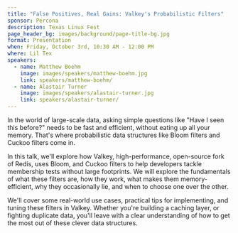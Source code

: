 ```yaml
---
title: "False Positives, Real Gains: Valkey's Probabilistic Filters"
sponsor: Percona
description: Texas Linux Fest
page_header_bg: images/background/page-title-bg.jpg
format: Presentation
when: Friday, October 3rd, 10:30 AM - 12:00 PM
where: Lil Tex
speakers:
  - name: Matthew Boehm
    image: images/speakers/matthew-boehm.jpg
    link: speakers/matthew-boehm/
  - name: Alastair Turner
    image: images/speakers/alastair-turner.jpg
    link: speakers/alastair-turner/
---
```


In the world of large-scale data, asking simple questions like "Have I seen
this before?" needs to be fast and efficient, without eating up all your
memory.  That's where probabilistic data structures like Bloom filters and
Cuckoo filters come in.

In this talk, we'll explore how Valkey, high-performance, open-source fork of
Redis, uses Bloom, and Cuckoo filters to help developers tackle membership
tests without large footprints.  We will explore the fundamentals of what these
filters are, how they work, what makes them memory-efficient, why they
occasionally lie, and when to choose one over the other.

We'll cover some real-world use cases, practical tips for implementing, and
tuning these filters in Valkey.  Whether you're building a caching layer, or
fighting duplicate data, you'll leave with a clear understanding of how to get
the most out of these clever data structures.
